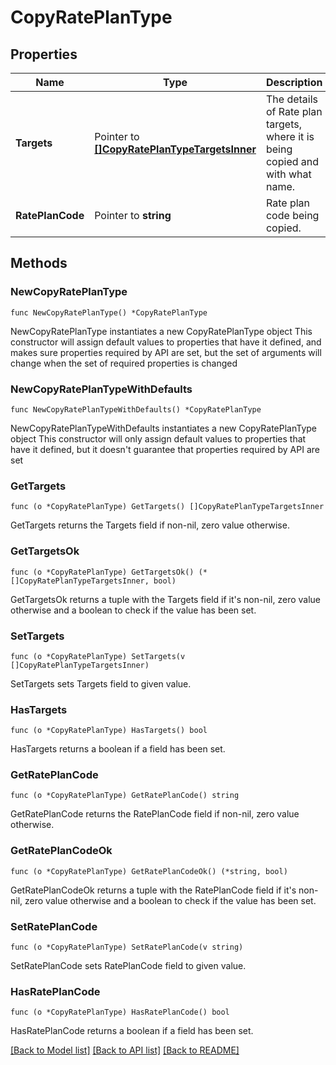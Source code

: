 # CopyRatePlanType

## Properties

Name | Type | Description | Notes
------------ | ------------- | ------------- | -------------
**Targets** | Pointer to [**[]CopyRatePlanTypeTargetsInner**](CopyRatePlanTypeTargetsInner.md) | The details of Rate plan targets, where it is being copied and with what name. | [optional] 
**RatePlanCode** | Pointer to **string** | Rate plan code being copied. | [optional] 

## Methods

### NewCopyRatePlanType

`func NewCopyRatePlanType() *CopyRatePlanType`

NewCopyRatePlanType instantiates a new CopyRatePlanType object
This constructor will assign default values to properties that have it defined,
and makes sure properties required by API are set, but the set of arguments
will change when the set of required properties is changed

### NewCopyRatePlanTypeWithDefaults

`func NewCopyRatePlanTypeWithDefaults() *CopyRatePlanType`

NewCopyRatePlanTypeWithDefaults instantiates a new CopyRatePlanType object
This constructor will only assign default values to properties that have it defined,
but it doesn't guarantee that properties required by API are set

### GetTargets

`func (o *CopyRatePlanType) GetTargets() []CopyRatePlanTypeTargetsInner`

GetTargets returns the Targets field if non-nil, zero value otherwise.

### GetTargetsOk

`func (o *CopyRatePlanType) GetTargetsOk() (*[]CopyRatePlanTypeTargetsInner, bool)`

GetTargetsOk returns a tuple with the Targets field if it's non-nil, zero value otherwise
and a boolean to check if the value has been set.

### SetTargets

`func (o *CopyRatePlanType) SetTargets(v []CopyRatePlanTypeTargetsInner)`

SetTargets sets Targets field to given value.

### HasTargets

`func (o *CopyRatePlanType) HasTargets() bool`

HasTargets returns a boolean if a field has been set.

### GetRatePlanCode

`func (o *CopyRatePlanType) GetRatePlanCode() string`

GetRatePlanCode returns the RatePlanCode field if non-nil, zero value otherwise.

### GetRatePlanCodeOk

`func (o *CopyRatePlanType) GetRatePlanCodeOk() (*string, bool)`

GetRatePlanCodeOk returns a tuple with the RatePlanCode field if it's non-nil, zero value otherwise
and a boolean to check if the value has been set.

### SetRatePlanCode

`func (o *CopyRatePlanType) SetRatePlanCode(v string)`

SetRatePlanCode sets RatePlanCode field to given value.

### HasRatePlanCode

`func (o *CopyRatePlanType) HasRatePlanCode() bool`

HasRatePlanCode returns a boolean if a field has been set.


[[Back to Model list]](../README.md#documentation-for-models) [[Back to API list]](../README.md#documentation-for-api-endpoints) [[Back to README]](../README.md)


